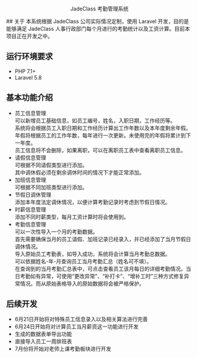 <p align="center">JadeClass 考勤管理系统</p>
## 关于
本系统根据 JadeClass 公司实际情况定制，使用 Laravel 开发，目的是能够满足 JadeClass 人事行政部门每个月进行的考勤统计以及工资计算。目前本项目正在开发之中。

## 运行环境要求
-   PHP 7.1+
-   Laravel 5.8

## 基本功能介绍
* 员工信息管理
<br> 可以新增员工基础信息，如员工编号，姓名，入职日期，工作经历等。
<br> 系统将会根据员工入职日期和工作经历计算出工作年数以及本年度剩余年假。
<br> 年假将根据员工的工作年数，每年进行一次更新。未使用完的年假将累计到下一年度。
<br> 员工信息将不会删除，如果离职，可以在离职员工表中查看离职员工信息。
* 请假信息管理
<br> 可根据不同请假类型进行添加。
<br> 其中调休假必须在剩余调休时间的情况下才能正常添加。
* 加班信息管理
<br> 可根据不同加班类型进行添加。
* 节假日调休管理
<br> 添加本年度法定调休情况，以便计算考勤记录时考虑到节假日情况。
* 时薪信息管理
<br> 添加不同时薪类型，每月工资计算时将会使用到。
* 考勤信息管理
<br> 可以一次性导入一个月的考勤数据。
<br> 首先需要确保当月的员工请假、加班记录已经录入，并已经添加了当月节假日调休情况。
<br> 导入原始员工考勤表，如导入成功，系统将会计算当月考勤总数据。
<br> 可以依据姓名-年-月查询员工当月考勤汇总（姓名可不填）。
<br> 在查询到的当月考勤汇总表中，可点击查看员工该月每日的详细考勤情况。当日考勤如有异常，可使用“更改异常”、“补打卡”、“增补工时”三种方式修复异常情况。而从原始表格导入的原始数据将会被严格保护。

## 后续开发
-   6月21日开始将对特殊员工信息录入以及相关算法进行完善
-   6月24日开始将对计算员工当月薪资这一功能进行开发
-   生成的数据表单导出功能
-   直接导入员工一周排班表
-   7月份将开始对老师上课考勤板块进行开发
